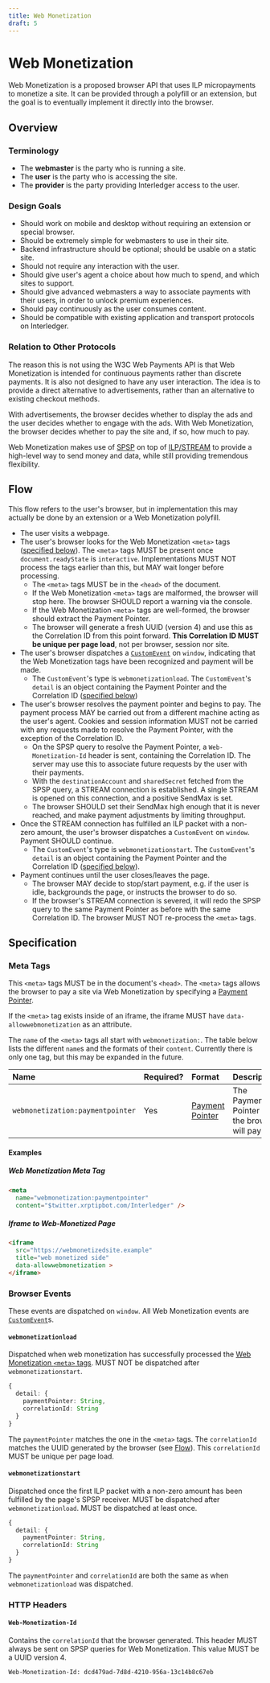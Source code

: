 ```yaml
---
title: Web Monetization
draft: 5
---
```


# Web Monetization

Web Monetization is a proposed browser API that uses ILP micropayments to monetize a site. It can be provided through a polyfill or an extension, but the goal is to eventually implement it directly into the browser.

## Overview

### Terminology

- The **webmaster** is the party who is running a site.
- The **user** is the party who is accessing the site.
- The **provider** is the party providing Interledger access to the user.

### Design Goals

- Should work on mobile and desktop without requiring an extension or special browser.
- Should be extremely simple for webmasters to use in their site.
- Backend infrastructure should be optional; should be usable on a static site.
- Should not require any interaction with the user.
- Should give user's agent a choice about how much to spend, and which sites to support.
- Should give advanced webmasters a way to associate payments with their users, in order to unlock premium experiences.
- Should pay continuously as the user consumes content.
- Should be compatible with existing application and transport protocols on Interledger.

### Relation to Other Protocols

The reason this is not using the W3C Web Payments API is that Web Monetization is intended for continuous payments rather than discrete payments. It is also not designed to have any user interaction. The idea is to provide a direct alternative to advertisements, rather than an alternative to existing checkout methods.

With advertisements, the browser decides whether to display the ads and the user decides whether to engage with the ads. With Web Monetization, the browser decides whether to pay the site and, if so, how much to pay.

Web Monetization makes use of [SPSP](../0009-simple-payment-setup-protocol/0009-simple-payment-setup-protocol.md) on top of [ILP/STREAM](../0029-stream/0029-stream.md) to provide a high-level way to send money and data, while still providing tremendous flexibility.

## Flow

This flow refers to the user's browser, but in implementation this may actually be done by an extension or a Web Monetization polyfill.

- The user visits a webpage.
- The user's browser looks for the Web Monetization `<meta>` tags ([specified below](#meta-tags)). The `<meta>` tags MUST be present once `document.readyState` is `interactive`. Implementations MUST NOT process the tags earlier than this, but MAY wait longer before processing.
  - The `<meta>` tags MUST be in the `<head>` of the document.
  - If the Web Monetization `<meta>` tags are malformed, the browser will stop here. The browser SHOULD report a warning via the console.
  - If the Web Monetization `<meta>` tags are well-formed, the browser should extract the Payment Pointer.
  - The browser will generate a fresh UUID (version 4) and use this as the Correlation ID from this point forward. **This Correlation ID MUST be unique per page load**, not per browser, session nor site.
- The user's browser dispatches a [`CustomEvent`](https://developer.mozilla.org/en-US/docs/Web/API/CustomEvent) on `window`, indicating that the Web Monetization tags have been recognized and payment will be made.
  - The `CustomEvent`'s type is `webmonetizationload`. The `CustomEvent`'s `detail` is an object containing the Payment Pointer and the Correlation ID ([specified below](#webmonetizationload))
- The user's browser resolves the payment pointer and begins to pay. The payment process MAY be carried out from a different machine acting as the user's agent. Cookies and session information MUST not be carried with any requests made to resolve the Payment Pointer, with the exception of the Correlation ID.
  - On the SPSP query to resolve the Payment Pointer, a `Web-Monetization-Id` header is sent, containing the Correlation ID. The server may use this to associate future requests by the user with their payments.
  - With the `destinationAccount` and `sharedSecret` fetched from the SPSP query, a STREAM connection is established. A single STREAM is opened on this connection, and a positive SendMax is set.
  - The browser SHOULD set their SendMax high enough that it is never reached, and make payment adjustments by limiting throughput.
- Once the STREAM connection has fulfilled an ILP packet with a non-zero amount, the user's browser dispatches a `CustomEvent` on `window`. Payment SHOULD continue.
  - The `CustomEvent`'s type is `webmonetizationstart`. The `CustomEvent`'s `detail` is an object containing the Payment Pointer and the Correlation ID ([specified below](#webmonetizationstart)).
- Payment continues until the user closes/leaves the page.
  - The browser MAY decide to stop/start payment, e.g. if the user is idle, backgrounds the page, or instructs the browser to do so.
  - If the browser's STREAM connection is severed, it will redo the SPSP query to the same Payment Pointer as before with the same Correlation ID. The browser MUST NOT re-process the `<meta>` tags.

## Specification

### Meta Tags

This `<meta>` tags MUST be in the document's `<head>`. The `<meta>` tags allows the browser to pay a site via Web Monetization by specifying a [Payment Pointer](../0026-payment-pointers/0026-payment-pointers.md).

If the `<meta>` tag exists inside of an iframe, the iframe MUST have `data-allowwebmonetization` as an attribute.

The `name` of the `<meta>` tags all start with `webmonetization:`. The table below lists the different `name`s and the formats of their `content`. Currently there is only one tag, but this may be expanded in the future.

| Name | Required? | Format | Description |
|:--|:--|:--|:--|
| `webmonetization:paymentpointer` | Yes | [Payment Pointer](../0026-payment-pointers/0026-payment-pointers.md) | The Payment Pointer that the browser will pay. |

#### Examples

##### Web Monetization Meta Tag

```html
<meta
  name="webmonetization:paymentpointer"
  content="$twitter.xrptipbot.com/Interledger" />
```

##### Iframe to Web-Monetized Page

```html
<iframe
  src="https://webmonetizedsite.example"
  title="web monetized side"
  data-allowwebmonetization >
</iframe>
```

### Browser Events

These events are dispatched on `window`. All Web Monetization events are [`CustomEvent`](https://developer.mozilla.org/en-US/docs/Web/API/CustomEvent)s.

#### `webmonetizationload`

Dispatched when web monetization has successfully processed the [Web
Monetization `<meta>` tags](#meta-tags). MUST NOT be dispatched after `webmonetizationstart`.

```ts
{
  detail: {
    paymentPointer: String,
    correlationId: String
  }
}
```

The `paymentPointer` matches the one in the `<meta>` tags. The `correlationId` matches the UUID generated by the browser (see [Flow](#flow)). This `correlationId` MUST be unique per page load.

#### `webmonetizationstart`

Dispatched once the first ILP packet with a non-zero amount has been fulfilled by the page's SPSP receiver. MUST be dispatched after `webmonetizationload`. MUST be dispatched at least once.

```ts
{
  detail: {
    paymentPointer: String,
    correlationId: String
  }
}
```

The `paymentPointer` and `correlationId` are both the same as when `webmonetizationload` was dispatched.

### HTTP Headers

#### `Web-Monetization-Id`

Contains the `correlationId` that the browser generated. This header MUST always be sent on SPSP queries for Web Monetization. This value MUST be a UUID version 4.

```http
Web-Monetization-Id: dcd479ad-7d8d-4210-956a-13c14b8c67eb
```
